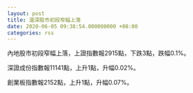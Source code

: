 ```yaml
---
layout: post
title: 滬深股市初段窄幅上落
date: 2020-06-05 09:38:54.000000000 +08:00
categories: rss
---
```


內地股市初段窄幅上落，上證指數報2915點，下跌3點，跌幅0.1%。

深證成份指數報11141點，上升1點，升幅0.02%。

創業板指數報2152點，上升1點，升幅0.07%。
